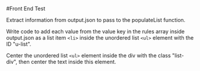 #Front End Test

Extract information from output.json to pass to the populateList function.

Write code to add each value from the value key in the rules array inside output.json as a list item ```<li>``` inside the unordered list ```<ul>``` element with the ID "u-list".

Center the unordered list ```<ul>``` element inside the div with the class "list-div", then center the text inside this element.
